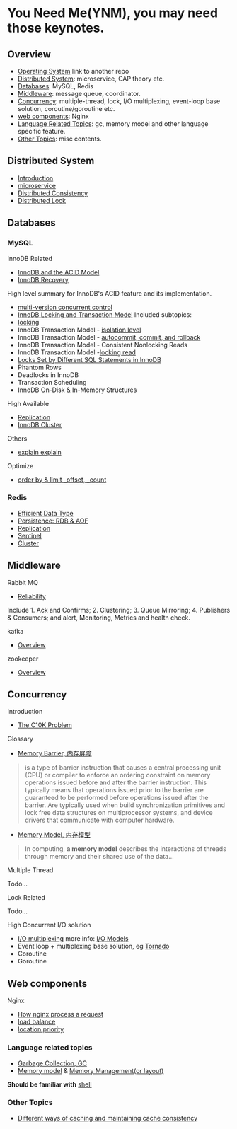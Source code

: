 # You Need Me(YNM),  you may need those keynotes.

## Overview

- [Operating System](https://github.com/kakukosaku/OperatingSystem) link to another repo
- [Distributed System](#distributed-system): microservice, CAP theory etc.
- [Databases](#databases): MySQL, Redis
- [Middleware](#middleware): message queue, coordinator.
- [Concurrency](#concurrency): multiple-thread, lock, I/O multiplexing, event-loop base solution, coroutine/goroutine etc.
- [web components](#web-components): Nginx
- [Language Related Topics](#language-related-topics): gc, memory model and other language specific feature.
- [Other Topics](#other-topics): misc contents.

## Distributed System

- [Introduction](distributed_system/README.md)
- [microservice](distributed_system/microservice/README.md)
- [Distributed Consistency](distributed_system/consistency/README.md)
- [Distributed Lock](distributed_system/lock/READEME.md)

## Databases

### MySQL

InnoDB Related

- [InnoDB and the ACID Model](databases/mysql/innodb_and_acid_model.md)
- [InnoDB Recovery](databases/mysql/innodb_recovery.md)

High level summary for InnoDB's ACID feature and its implementation.

- [multi-version concurrent control](databases/mysql/mvcc.md)
- [InnoDB Locking and Transaction Model](databases/mysql/innodb_locking_and_transaction_model.md) Included subtopics:
- [locking](databases/mysql/innodb_locking.md)
- InnoDB Transaction Model - [isolation level](databases/mysql/isolation_level.md)
- InnoDB Transaction Model - [autocommit, commit, and rollback](databases/mysql/autocommit_commit_rollback.md)
- InnoDB Transaction Model - Consistent Nonlocking Reads
- InnoDB Transaction Model -[locking read](databases/mysql/locking_read.md)
- [Locks Set by Different SQL Statements in InnoDB]()
- Phantom Rows
- Deadlocks in InnoDB
- Transaction Scheduling
- InnoDB On-Disk & In-Memory Structures

High Available

- [Replication](databases/mysql/replication.md)
- [InnoDB Cluster](databases/mysql/innodb_cluster.md)

Others

- [explain explain](databases/mysql/explain_explain.md)

Optimize

- [order by & limit _offset, _count](databases/mysql/order_by_limit_offset.md)

### Redis

- [Efficient Data Type](databases/redis/README.md#efficient-data-type)
- [Persistence: RDB & AOF](databases/redis/README.md#persistence-rdbaof)
- [Replication](databases/redis/README.md#replication)
- [Sentinel](databases/redis/README.md#sentinel)
- [Cluster](databases/redis/README.md#cluster)

## Middleware

Rabbit MQ

- [Reliability](middleware/mq/rabbitmq/reliability_guide.md)

Include 1. Ack and Confirms; 2. Clustering; 3. Queue Mirroring; 4. Publishers & Consumers; and alert, Monitoring, Metrics and health check.

kafka

- [Overview](middleware/mq/kafka/README.md)

zookeeper

- [Overview](middleware/zookeeper_overview.md)

## Concurrency

Introduction

- [The C10K Problem](http://www.kegel.com/c10k.html)

Glossary

- [Memory Barrier, 内存屏障](https://en.wikipedia.org/wiki/Memory_barrier)

> is a type of barrier instruction that causes a central processing unit (CPU) or compiler to enforce an ordering constraint
on memory operations issued before and after the barrier instruction. This typically means that operations issued prior 
to the barrier are guaranteed to be performed before operations issued after the barrier. Are typically used when build 
synchronization primitives and lock free data structures on multiprocessor systems, and device drivers that communicate 
with computer hardware.

- [Memory Model, 内存模型](https://en.wikipedia.org/wiki/Memory_model_(programming))

> In computing, **a memory model** describes the interactions of threads through memory and their shared use of the data...

Multiple Thread

Todo...

Lock Related

Todo...

High Concurrent I/O solution

- [I/O multiplexing](concurrent/multiplxing/README.md) more info: [I/O Models](https://github.com/kakukosaku/OperatingSystem/blob/master/topics/linux_5_io_model.md)
- Event loop + multiplexing base solution, eg [Tornado](https://www.tornadoweb.org/en/stable/)
- Coroutine
- Goroutine

## Web components

Nginx
    
- [How nginx process a request](web_components/nginx/process_request.md)
- [load balance](web_components/nginx/load_balancer.md)
- [location priority](web_components/nginx/location_priority.md)

### Language related topics

- [Garbage Collection, GC](language_topics/gc.md)
- [Memory model](language_topics/memory_model.md) & [Memory Management(or layout)](language_topics/memory_management.md)

**Should be familiar with** [shell](language_topics/shell/README.md)

### Other Topics

- [Different ways of caching and maintaining cache consistency](misc_topics/caching_and_cache_constency.md)
